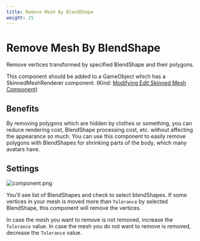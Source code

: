 ```yaml
---
title: Remove Mesh By BlendShape
weight: 25
---
```


# Remove Mesh By BlendShape

Remove vertices transformed by specified BlendShape and their polygons.

This component should be added to a GameObject which has a SkinnedMeshRenderer component. (Kind: [Modifying Edit Skinned Mesh Component](../../component-kind/edit-skinned-mesh-components#modifying-component))

## Benefits

By removing polygons which are hidden by clothes or something, you can reduce rendering cost, BlendShape processing cost, etc. without affecting the appearance so much.
You can use this component to easily remove polygons with BlendShapes for shrinking parts of the body, which many avatars have.

## Settings

![component.png](component.png)

You'll see list of BlendShapes and check to select blendShapes.
If some vertices in your mesh is moved more than `Tolerance` by selected BlendShape, this component will remove the vertices.

In case the mesh you want to remove is not removed, increase the `Tolerance` value.
In case the mesh you do not want to remove is removed, decrease the `Tolerance` value.
